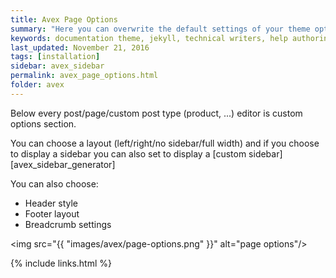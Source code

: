 ```yaml
---
title: Avex Page Options
summary: "Here you can overwrite the default settings of your theme options."
keywords: documentation theme, jekyll, technical writers, help authoring tools, hat replacements
last_updated: November 21, 2016
tags: [installation]
sidebar: avex_sidebar
permalink: avex_page_options.html
folder: avex
---
```


Below every post/page/custom post type (product, ...) editor is custom options section.

You can choose a layout (left/right/no sidebar/full width) and if you choose to display a sidebar you can also set to display a [custom sidebar][avex_sidebar_generator]

You can also choose:

* Header style
* Footer layout
* Breadcrumb settings

<img src="{{ "images/avex/page-options.png" }}" alt="page options"/>

{% include links.html %}
